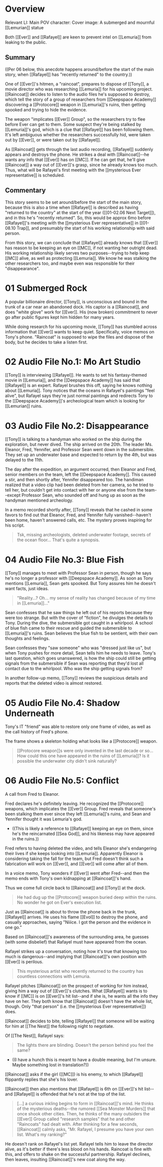 # Overview
Relevant LI: 
Main POV character: 
Cover image: A submerged and mournful [[Lemurian]] statue

Both [[Ever]] and [[Rafayel]] are keen to prevent intel on [[Lemuria]] from leaking to the public.

## Summary
((Per 06 below, this anecdote happens around/before the start of the main story, when [[Rafayel]] has "recently returned" to the country.))

One of [[Ever]]'s hitmen, a "raincoat", prepares to dispose of [[Tony]], a movie director who was researching [[Lemuria]] for his upcoming project. [[Raincoat]] decides to listen to the audio files he's supposed to destroy, which tell the story of a group of researchers from [[Deepspace Academy]] discovering a [[Protocore]] weapon in [[Lemuria]]'s ruins, then getting spooked and trying to hide the evidence.

The weapon "implicates [[Ever]] Group", so the researchers try to flee before Ever can get to them. Some suspect they're being stalked by [[Lemuria]]'s god, which is a clue that [[Rafayel]] has been following them. It's left ambiguous whether the researchers successfully hid, were taken out by [[Ever]], or were taken out by [[Rafayel]].

As [[Raincoat]] gets through the last audio recording, [[Rafayel]] suddenly appears and destroys the phone. He strikes a deal with [[Raincoat]]--he wants any info that [[Ever]] has on [[MC]]. If he can get that, he'll give [[Raincoat]] a way out of [[Ever]]'s grasp, since he already knows too much. Thus, what will be Rafayel's first meeting with the [[mysterious Ever representative]] is scheduled.

## Commentary
This story seems to be set around/before the start of the main story, because this is also a time when [[Rafayel]] is described as having "returned to the country" at the start of the year ([[01-02.06 Next Target]]), and in this he's "recently returned". So, this would be approx 6mo before [[Rafayel]]'s meeting with the [[mysterious Ever representative]] in [[01-08.10 Trap]], and presumably the start of his working relationship with said person.

From this story, we can conclude that [[Rafayel]] already knows that [[Ever]] has reason to be keeping an eye on [[MC]], if not wanting her outright dead. His working relationship likely serves two purposes--trying to help keep [[MC]] alive, as well as protecting [[Lemuria]]. We know he was stalking the other researchers too, and maybe even was responsible for their "disappearance".

# 01 Submerged Rock
A popular billionaire director, [[Tony]], is unconscious and bound in the trunk of a car near an abandoned dock. His captor is a [[Raincoat]], and does "white glove" work for [[Ever]]. His (now broken) commitment to never go after public figures kept him hidden for many years.

While doing research for his upcoming movie, [[Tony]] has stumbled across information that [[Ever]] wants to keep quiet. Specifically, voice memos on Tony's phone. "Raincoat" is supposed to wipe the files and dispose of the body, but he decides to take a listen first.

# 02 Audio File No.1: Mo Art Studio
[[Tony]] is interviewing [[Rafayel]]. He wants to set his fantasy-themed movie in [[Lemuria]], and the [[Deepspace Academy]] has said that [[Rafayel]] is an expert. Rafayel brushes this off, saying he knows nothing about [[Lemuria]]. Tony notices that the oceans in Rafayel's paintings "feel alive", but Rafayel says they're just normal paintings and redirects Tony to the [[Deepspace Academy]]'s archeological team which is looking for [[Lemurian]] ruins.

# 03 Audio File No.2: Disappearance
[[Tony]] is talking to a handyman who worked on the ship during the exploration, but never dived. The ship arrived on the 20th. The leader Ms. Eleanor, Fred, Yennifer, and Professor Sean went down in the submersible. They set up an underwater base and expected to return by the 4th, but was delayed to the 11th.

The day after the expedition, an argument occurred, then Eleanor and Fred, senior members on the team, left the [[Deepspace Academy]]. This caused a stir, and then shortly after, Yennifer disappeared too. The handiman realized that a video clip had been deleted from her camera, so he tried to tell her, but couldn't get into contact with her or anyone else from the team--except Professor Sean, who sounded off and hung up as soon as the handyman mentioned archeology.

In a memo recorded shortly after, [[Tony]] reveals that he cashed in some favors to find out that Eleanor, Fred, and Yennifer fully vanished--haven't been home, haven't answered calls, etc. The mystery proves inspiring for his script.

> Tsk, missing archeologists, deleted underwater footage, secrets of the ocean floor... That's quite a synopsis.

# 04 Audio File No.3: Blue Fish
[[Tony]] manages to meet with Professor Sean in person, though he says he's no longer a professor with [[Deepspace Academy]]. As soon as Tony mentions [[Lemuria]], Sean gets spooked. But Tony assures him he doesn't want facts, just ideas.

> "Reality...? Oh... my sense of reality has changed because of my time in [[Lemuria]]..."

Sean confesses that he saw things he left out of his reports because they were too strange. But with the cover of "fiction", he divulges the details to Tony. During the dive, the submersible got caught in a whirlpool. A school of blue fish came to their rescue and guided the submersible to [[Lemuria]]'s ruins. Sean believes the blue fish to be sentient, with their own thoughts and feelings.

Sean confesses they "saw someone" who was "dressed just like us", but when Tony pushes for more detail, Sean tells him he needs to leave. Tony's last question, which goes unanswered, is how the ship could still be getting signals from the submersible if Sean was reporting that they'd lost all contact due to the whirlpool. Who was the ship getting signals from?

In another follow-up memo, [[Tony]] reviews the suspicious details and reports that the deleted video is almost restored.

# 05 Audio File No.4: Shadow Underneath
Tony's IT "friend" was able to restore only one frame of video, as well as the call history of Fred's phone.

The frame shows a skeleton holding what looks like a [[Protocore]] weapon. 

> [[Protocore weapon]]s were only invented in the last decade or so... How could this one have appeared in the ruins of [[Lemuria]]? Is it possible the underwater city didn't sink naturally?

# 06 Audio File No.5: Conflict
A call from Fred to Eleanor.

Fred declares he's definitely leaving. He recognized the [[Protocore]] weapons, which implicates the [[Ever]] Group. Fred reveals that someone's been stalking them ever since they left [[Lemuria]]'s ruins, and Sean and Yennifer thought it was Lemuria's god.
* ((This is likely a reference to [[Rafayel]] keeping an eye on them, since he's the reincarnated [[Sea God]], and his likeness may have appeared in the ruins.))

Fred refers to having deleted the video, and tells Eleanor she's endangering their lives if she keeps looking into [[Lemuria]]. Apparently Eleanor is considering taking the fall for the team, but Fred doesn't think such a fabrication will work on [[Ever]], and [[Ever]] will come after all of them.

In a voice memo, Tony wonders if [[Ever]] went after Fred--and then the memo ends with Tony's own kidnapping at [[Raincoat]]'s hand.

Thus we come full circle back to [[Raincoat]] and [[Tony]] at the dock.
> He had dug up the [[Protocore]] weapon buried deep within the ruins. No wonder he got on Ever's execution list.

Just as [[Raincoat]] is about to throw the phone back in the trunk, [[Rafayel]] arrives. He uses his flame [[Evol]] to destroy the phone, and casually approaches, saying "Niiice. I got the person and the evidence in one go."

Based on [[Raincoat]]'s awareness of the surrounding area, he guesses (with some disbelief) that Rafayel must have appeared from the ocean.

Rafayel strikes up a conversation, noting how it's true that knowing too much is dangerous--and implying that [[Raincoat]]'s own position with [[Ever]] is perilous. 

> This mysterious artist who recently returned to the country has countless connections with Lemuria.

Rafayel pitches [[Raincoat]] on the prospect of working for him instead, giving him a way out of [[Ever]]'s clutches. What [[Rafayel]] wants is to know if [[MC]] is on [[Ever]]'s hit list--and if she is, he wants all the info they have on her. They both know that [[Raincoat]] doesn't have the whole list, though. Only "that person" (i.e. the [[mysterious Ever representative]]) does.

[[Raincoat]] decides to bite, telling [[Rafayel]] that someone will be waiting for him at [[The Nest]] the following night to negotiate.

Of [[The Nest]], Rafayel says:
> The lights there are blinding. Doesn't the person behind you feel the same?
* ((I have a hunch this is meant to have a double meaning, but I'm unsure. Maybe something lost in translation?))

[[Raincoat]] asks if the girl ([[MC]]) is his enemy, to which [[Rafayel]] flippantly replies that she's his lover.

[[Raincoat]] then also mentions that [[Rafayel]] is 6th on [[Ever]]'s hit list--and [[Rafayel]] is offended that he's not at the top of the list.

> [...] a curious inkling begins to form in [[Raincoat]]'s mind. He thinks of the mysterious deaths--the rumored [[Sea Monster Murders]] that once shook other cities.
> Then, he thinks of the many outsiders the [[Ever]] Group called "research samples" that he and other "Raincoats" had dealt with.
> After thinking for a few seconds, [[Raincoat]] calmly asks, "Mr. Rafayel, I presume you have your own list. What's my ranking?"

He doesn't rank on Rafayel's list yet. Rafayel tells him to leave the director alive, as it's better if there's less blood on his hands. Raincoat is fine with this, and offers to shake on the successful partnership. Rafayel declines, then leaves, insulting [[Raincoat]]'s new coat along the way.


